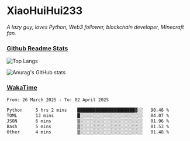 # XiaoHuiHui233

*A lazy guy, loves Python, Web3 follower, blockchain developer, Minecraft fan.*

### [Github Readme Stats](https://github.com/anuraghazra/github-readme-stats)

![Top Langs](https://github-readme-stats.vercel.app/api/top-langs/?username=XiaoHuiHui233&layout=compact&theme=github_dark)

![Anurag's GitHub stats](https://github-readme-stats.vercel.app/api?username=XiaoHuiHui233&show_icons=true&theme=github_dark)

### [WakaTime](https://wakatime.com)

<!--START_SECTION:waka-->

```txt
From: 26 March 2025 - To: 02 April 2025

Python     5 hrs 2 mins    ██████████████████████▓░░   90.46 %
TOML       13 mins         █░░░░░░░░░░░░░░░░░░░░░░░░   04.07 %
JSON       6 mins          ▒░░░░░░░░░░░░░░░░░░░░░░░░   01.96 %
Bash       5 mins          ▒░░░░░░░░░░░░░░░░░░░░░░░░   01.53 %
Other      4 mins          ▒░░░░░░░░░░░░░░░░░░░░░░░░   01.48 %
```

<!--END_SECTION:waka-->
